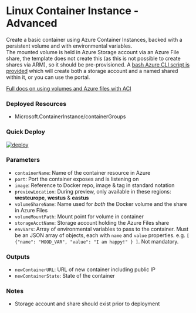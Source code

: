 # Linux Container Instance - Advanced
Create a basic container using Azure Container Instances, backed with a persistent volume and with environmental variables.  
The mounted volume is held in Azure Storage account via an Azure File share, the template does not create this (as this is not possible to create shares via ARM), so it should be pre-provisioned. A [bash Azure CLI script is provided](create-share.sh) which will create both a storage account and a named shared within it, or you can use the portal.

[Full docs on using volumes and Azure files with ACI](https://docs.microsoft.com/en-gb/azure/container-instances/container-instances-mounting-azure-files-volume)

### Deployed Resources
- Microsoft.ContainerInstance/containerGroups

### Quick Deploy
[![deploy](https://raw.githubusercontent.com/benc-uk/azure-arm/master/etc/azuredeploy.png)](https://portal.azure.com/#create/Microsoft.Template/uri/https%3A%2F%2Fraw.githubusercontent.com%2Fbenc-uk%2Fazure-arm%2Fmaster%2Fiaas-containers%2Fadvanced-container%2Fazuredeploy.json)  

### Parameters
- `containerName`: Name of the container resource in Azure
- `port`: Port the container exposes and is listening on
- `image`: Reference to Docker repo, image & tag in standard notation
- `previewLocation`: During preview, only available in these regions: **westeurope**, **westus** & **eastus**
- `volumeShareName`: Name used for *both* the Docker volume and the share in Azure Files
- `volumeMountPath`: Mount point for volume in container
- `storageAcctName`: Storage account holding the Azure Files share
- `envVars`: Array of environmental variables to pass to the container. Must be an JSON array of objects, each with `name` and `value` properties. e.g. `[ {"name": "MOOD_VAR", "value": "I am happy!" } ]`. Not mandatory.

### Outputs
- `newContainerURL`: URL of new container including public IP
- `newContainerState`: State of the container

### Notes

- Storage account and share should exist prior to deployment